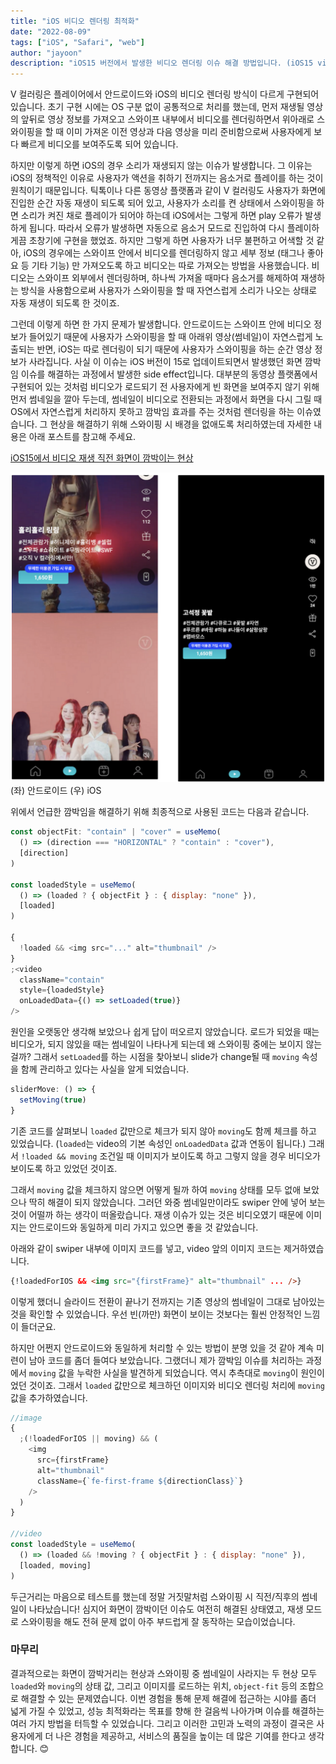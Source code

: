 ```yaml
---
title: "iOS 비디오 렌더링 최적화"
date: "2022-08-09"
tags: ["iOS", "Safari", "web"]
author: "jayoon"
description: "iOS15 버전에서 발생한 비디오 렌더링 이슈 해결 방법입니다. (iOS15 video rendering trouble shooting)"
---
```


V 컬러링은 플레이어에서 안드로이드와 iOS의 비디오 렌더링 방식이 다르게 구현되어 있습니다. 초기 구현 시에는 OS 구분 없이 공통적으로 처리를 했는데, 먼저 재생될 영상의 앞뒤로 영상 정보를 가져오고 스와이프 내부에서 비디오를 렌더링하면서 위아래로 스와이핑을 할 때 이미 가져온 이전 영상과 다음 영상을 미리 준비함으로써 사용자에게 보다 빠르게 비디오를 보여주도록 되어 있습니다.

하지만 이렇게 하면 iOS의 경우 소리가 재생되지 않는 이슈가 발생합니다. 그 이유는 iOS의 정책적인 이유로 사용자가 액션을 취하기 전까지는 음소거로 플레이를 하는 것이 원칙이기 때문입니다. 틱톡이나 다른 동영상 플랫폼과 같이 V 컬러링도 사용자가 화면에 진입한 순간 자동 재생이 되도록 되어 있고, 사용자가 소리를 켠 상태에서 스와이핑을 하면 소리가 켜진 채로 플레이가 되어야 하는데 iOS에서는 그렇게 하면 play 오류가 발생하게 됩니다. 따라서 오류가 발생하면 자동으로 음소거 모드로 진입하여 다시 플레이하게끔 초창기에 구현을 했었죠. 하지만 그렇게 하면 사용자가 너무 불편하고 어색할 것 같아, iOS의 경우에는 스와이프 안에서 비디오를 렌더링하지 않고 세부 정보 (태그나 좋아요 등 기타 기능) 만 가져오도록 하고 비디오는 따로 가져오는 방법을 사용했습니다. 비디오는 스와이프 외부에서 렌더링하며, 하나씩 가져올 때마다 음소거를 해제하여 재생하는 방식을 사용함으로써 사용자가 스와이핑을 할 때 자연스럽게 소리가 나오는 상태로 자동 재생이 되도록 한 것이죠.

그런데 이렇게 하면 한 가지 문제가 발생합니다. 안드로이드는 스와이프 안에 비디오 정보가 들어있기 때문에 사용자가 스와이핑을 할 때 아래위 영상(썸네일)이 자연스럽게 노출되는 반면, iOS는 따로 렌더링이 되기 때문에 사용자가 스와이핑을 하는 순간 영상 정보가 사라집니다. 사실 이 이슈는 iOS 버전이 15로 업데이트되면서 발생했던 화면 깜박임 이슈를 해결하는 과정에서 발생한 side effect입니다. 대부분의 동영상 플랫폼에서 구현되어 있는 것처럼 비디오가 로드되기 전 사용자에게 빈 화면을 보여주지 않기 위해 먼저 썸네일을 깔아 두는데, 썸네일이 비디오로 전환되는 과정에서 화면을 다시 그릴 때 OS에서 자연스럽게 처리하지 못하고 깜박임 효과를 주는 것처럼 렌더링을 하는 이슈였습니다. 그 현상을 해결하기 위해 스와이핑 시 배경을 없애도록 처리하였는데 자세한 내용은 아래 포스트를 참고해 주세요.

[iOS15에서 비디오 재생 직전 화면이 깜박이는 현상](https://jayoon-kong.github.io/ios15-rendering/)

![Android_iOS](./android_ios.png)
(좌) 안드로이드 (우) iOS

위에서 언급한 깜박임을 해결하기 위해 최종적으로 사용된 코드는 다음과 같습니다.

```javascript
const objectFit: "contain" | "cover" = useMemo(
  () => (direction === "HORIZONTAL" ? "contain" : "cover"),
  [direction]
)

const loadedStyle = useMemo(
  () => (loaded ? { objectFit } : { display: "none" }),
  [loaded]
)

{
  !loaded && <img src="..." alt="thumbnail" />
}
;<video
  className="contain"
  style={loadedStyle}
  onLoadedData={() => setLoaded(true)}
/>
```

원인을 오랫동안 생각해 보았으나 쉽게 답이 떠오르지 않았습니다. 로드가 되었을 때는 비디오가, 되지 않있을 때는 썸네일이 나타나게 되는데 왜 스와이핑 중에는 보이지 않는 걸까? 그래서 `setLoaded`를 하는 시점을 찾아보니 slide가 change될 때 `moving` 속성을 함께 관리하고 있다는 사실을 알게 되었습니다.

```javascript
sliderMove: () => {
  setMoving(true)
}
```

기존 코드를 살펴보니 `loaded` 값만으로 체크가 되지 않아 `moving`도 함께 체크를 하고 있었습니다. (`loaded`는 video의 기본 속성인 `onLoadedData` 값과 연동이 됩니다.) 그래서 `!loaded && moving` 조건일 때 이미지가 보이도록 하고 그렇지 않을 경우 비디오가 보이도록 하고 있었던 것이죠.

그래서 `moving` 값을 체크하지 않으면 어떻게 될까 하여 `moving` 상태를 모두 없애 보았으나 딱히 해결이 되지 않았습니다. 그러던 와중 썸네일만이라도 swiper 안에 넣어 보는 것이 어떨까 하는 생각이 떠올랐습니다. 재생 이슈가 있는 것은 비디오였기 때문에 이미지는 안드로이드와 동일하게 미리 가지고 있으면 좋을 것 같았습니다.

아래와 같이 swiper 내부에 이미지 코드를 넣고, video 앞의 이미지 코드는 제거하였습니다.

```html
{!loadedForIOS && <img src="{firstFrame}" alt="thumbnail" ... />}
```

이렇게 했더니 슬라이드 전환이 끝나기 전까지는 기존 영상의 썸네일이 그대로 남아있는 것을 확인할 수 있었습니다. 우선 빈(까만) 화면이 보이는 것보다는 훨씬 안정적인 느낌이 들더군요.

하지만 어쩐지 안드로이드와 동일하게 처리할 수 있는 방법이 분명 있을 것 같아 계속 미련이 남아 코드를 좀더 들여다 보았습니다. 그랬더니 제가 깜박임 이슈를 처리하는 과정에서 `moving` 값을 누락한 사실을 발견하게 되었습니다. 역시 추측대로 `moving`이 원인이었던 것이죠. 그래서 `loaded` 값만으로 체크하던 이미지와 비디오 렌더링 처리에 `moving` 값을 추가하였습니다.

```javascript
//image
{
  ;(!loadedForIOS || moving) && (
    <img
      src={firstFrame}
      alt="thumbnail"
      className={`fe-first-frame ${directionClass}`}
    />
  )
}

//video
const loadedStyle = useMemo(
  () => (loaded && !moving ? { objectFit } : { display: "none" }),
  [loaded, moving]
)
```

두근거리는 마음으로 테스트를 했는데 정말 거짓말처럼 스와이핑 시 직전/직후의 썸네일이 나타났습니다! 심지어 화면이 깜박이던 이슈도 여전히 해결된 상태였고, 재생 모드로 스와이핑을 해도 전혀 문제 없이 아주 부드럽게 잘 동작하는 모습이었습니다.

### 마무리

결과적으로는 화면이 깜박거리는 현상과 스와이핑 중 썸네일이 사라지는 두 현상 모두 `loaded`와 `moving`의 상태 값, 그리고 이미지를 로드하는 위치, `object-fit` 등의 조합으로 해결할 수 있는 문제였습니다.
이번 경험을 통해 문제 해결에 접근하는 시야를 좀더 넓게 가질 수 있었고, 성능 최적화라는 목표를 향해 한 걸음씩 나아가며 이슈를 해결하는 여러 가지 방법을 터득할 수 있었습니다.
그리고 이러한 고민과 노력의 과정이 결국은 사용자에게 더 나은 경험을 제공하고, 서비스의 품질을 높이는 데 많은 기여를 한다고 생각합니다. 😊
